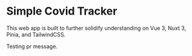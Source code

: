 # Simple Covid Tracker

This web app is built to further solidify understanding on Vue 3, Nuxt 3, Pinia, and TailwindCSS.

Testing pr message.